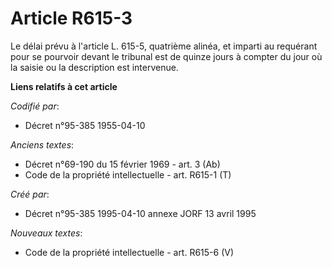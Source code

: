 # Article R615-3

Le délai prévu à l'article L. 615-5, quatrième alinéa, et imparti au requérant pour se pourvoir devant le tribunal est de
quinze jours à compter du jour où la saisie ou la description est intervenue.

**Liens relatifs à cet article**

_Codifié par_:

  - Décret n°95-385 1955-04-10

_Anciens textes_:

  - Décret n°69-190 du 15 février 1969 - art. 3 (Ab)
  - Code de la propriété intellectuelle - art. R615-1 (T)

_Créé par_:

  - Décret n°95-385 1995-04-10 annexe JORF 13 avril 1995

_Nouveaux textes_:

  - Code de la propriété intellectuelle - art. R615-6 (V)
